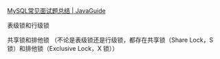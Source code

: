 [MySQL常见面试题总结 | JavaGuide](https://javaguide.cn/database/mysql/mysql-questions-01.html#mysql-锁)



表级锁和行级锁

共享锁和排他锁 （不论是表级锁还是行级锁，都存在共享锁（Share Lock，S 锁）和排他锁（Exclusive Lock，X 锁））